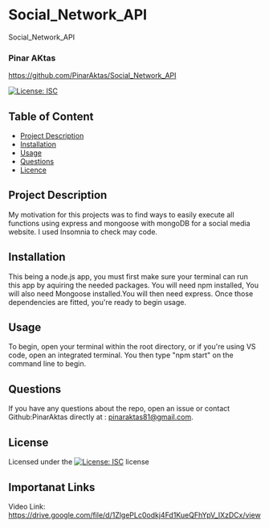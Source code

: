 # Social_Network_API
Social_Network_API

### Pinar AKtas
  https://github.com/PinarAktas/Social_Network_API

  [![License: ISC](https://img.shields.io/badge/License-ISC-blue.svg)](https://opensource.org/licenses/ISC)

  ## Table of Content
  - [Project Description](#description)
  - [Installation](#installation)
  - [Usage](#usage)
  - [Questions](#questions)
  - [Licence](#license)

  ## Project Description
  My motivation for this projects was to find ways to easily execute all functions using express and mongoose with mongoDB for a social media website. I used Insomnia to check may code.

    
  ## Installation
  This being a node.js app, you must first make sure your terminal can run this app by aquiring the needed packages. You will need npm installed, You will also need Mongoose installed.You will then need express. Once those dependencies are fitted, you're ready to begin usage.

  ## Usage
 To begin, open your terminal within the root directory, or if you're using VS code, open an integrated terminal. You then type "npm start" on the command line to begin. 

  ## Questions

  If you have any questions about the repo, open an issue or contact Github:PinarAktas directly at : pinaraktas81@gmail.com.


  ## License
  Licensed under the [![License: ISC](https://img.shields.io/badge/License-ISC-blue.svg)](https://opensource.org/licenses/ISC) license

  ## Importanat Links

  Video Link: https://drive.google.com/file/d/1ZlgePLc0odkj4Fd1KueQFhYpV_IXzDCx/view
